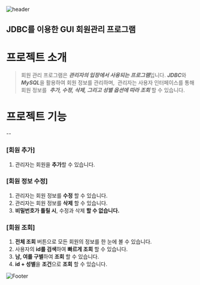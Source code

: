 <!-- ![slice](https://capsule-render.vercel.app/api?type=slice&color=auto&height=200&text=2023%20자바프로젝트&fontAlign=70&rotate=13&fontAlignY=25&desc=202206003%20배수빈&descAlign=70.&descAlignY=44) -->

![header](https://capsule-render.vercel.app/api?type=slice&color=gradient&height=200&section=footer&text=JDBC%20회원관리프로그램&fontSize=70)

## JDBC를 이용한 GUI 회원관리 프로그램

# 프로젝트 소개
> 회원 관리 프로그램은 ***관리자의 입장에서 사용되는
프로그램***입니다.
***JDBC***와 ***MySQL***을 활용하여 회원 정보를 관리하며, 
관리자는 사용자 인터페이스를 통해 회원 정보를 
***추가, 수정, 삭제, 그리고 성별 옵션에 따라
조회*** 할 수 있습니다.




# 프로젝트 기능
--
### [회원 추가]
1. 관리자는 회원을 **추가**할 수 있습니다.

### [회원 정보 수정]
1. 관리자는 회원 정보를 **수정** 할 수 있습니다.
2. 관리자는 회원 정보를 **삭제** 할 수 있습니다.
3. **비밀번호가 틀릴 시**, 수정과 삭제 **할 수 없습니다.**

### [회원 조회]
1. **전체 조회** 버튼으로 모든 회원의 정보를 한 눈에 볼 수 있습니다.
2. 사용자의 **id를 검색**하여 **빠르게 조회** 할 수 있습니다.
3. **남, 여를 구별**하여 **조회** 할 수 있습니다.
4. **id + 성별**을 **조건**으로 **조회** 할 수 있습니다.

![Footer](https://capsule-render.vercel.app/api?type=waving&color=auto&height=200&section=footer)
